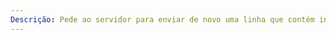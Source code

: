 ```yaml
---
Descrição: Pede ao servidor para enviar de novo uma linha que contém informações sobre a mensagem eventualmente dada em argumento. Esta linha contém uma cadeia de caracteres, chamada lista de identificador única, permitindo identificar de maneira única a mensagem no servidor, independentemente da sessão. O argumento opcional é um número que corresponde a uma mensagem existente no servidor POP, quer dizer uma mensagem não apagada)
---
```

